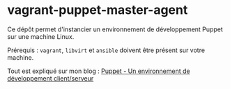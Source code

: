 # vagrant-puppet-master-agent

Ce dépôt permet d'instancier un environnement de développement Puppet sur une machine Linux.

Prérequis : `vagrant`, `libvirt` et `ansible` doivent être présent sur votre machine. 

Tout est expliqué sur mon blog : [Puppet - Un environnement de développement client/serveur](/post/puppet-env-developpement/)
